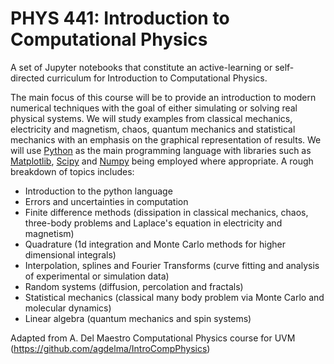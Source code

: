 PHYS 441: Introduction to Computational Physics
===============================

A set of Jupyter notebooks that constitute an active-learning or self-directed
curriculum for Introduction to Computational Physics.

The main focus of this course will be to provide an introduction to modern
numerical techniques with the goal of either simulating or solving real
physical systems.  We will study examples from classical mechanics, electricity
and magnetism, chaos, quantum mechanics and statistical mechanics with an
emphasis on the graphical representation of results.  We will use
[Python](https://www.python.org/) as the main programming language with
libraries such as [Matplotlib](http://matplotlib.org/),
[Scipy](https://scipy.org/) and [Numpy](http://www.numpy.org/) being employed
where appropriate.  A rough breakdown of topics includes:

- Introduction to the python language
- Errors and uncertainties in computation
- Finite difference methods (dissipation in classical mechanics, chaos, three-body problems
and Laplace's equation in electricity and magnetism) 
-  Quadrature (1d integration and Monte Carlo methods for higher dimensional integrals)
-  Interpolation, splines and Fourier Transforms (curve fitting and analysis of experimental or
simulation data) 
- Random systems (diffusion, percolation and fractals)
- Statistical mechanics (classical many body problem via Monte Carlo and
molecular dynamics)
- Linear algebra (quantum mechanics and spin systems)

Adapted from A. Del Maestro Computational Physics course for UVM (https://github.com/agdelma/IntroCompPhysics)


